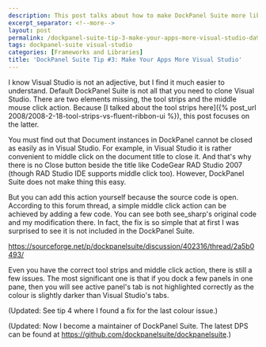 ```yaml
---
description: This post talks about how to make DockPanel Suite more like Visual Studio.
excerpt_separator: <!--more-->
layout: post
permalink: /dockpanel-suite-tip-3-make-your-apps-more-visual-studio-da921c4f92cb
tags: dockpanel-suite visual-studio
categories: [Frameworks and Libraries]
title: 'DockPanel Suite Tip #3: Make Your Apps More Visual Studio'
---
```

I know Visual Studio is not an adjective, but I find it much easier to understand. Default DockPanel Suite is not all that you need to clone Visual Studio. There are two elements missing, the tool strips and the middle mouse click action. Because [I talked about the tool strips here]({% post_url 2008/2008-2-18-tool-strips-vs-fluent-ribbon-ui %}), this post focuses on the latter.

You must find out that Document instances in DockPanel cannot be closed as easily as in Visual Studio. For example, in Visual Studio it is rather convenient to middle click on the document title to close it. And that's why there is no Close button beside the title like CodeGear RAD Studio 2007 (though RAD Studio IDE supports middle click too). However, DockPanel Suite does not make thing this easy.

But you can add this action yourself because the source code is open. According to this forum thread, a simple middle click action can be achieved by adding a few code. You can see both see_sharp's original code and my modification there. In fact, the fix is so simple that at first I was surprised to see it is not included in the DockPanel Suite.

https://sourceforge.net/p/dockpanelsuite/discussion/402316/thread/2a5b0493/

Even you have the correct tool strips and middle click action, there is still a few issues. The most significant one is that if you dock a few panels in one pane, then you will see active panel's tab is not highlighted correctly as the colour is slightly darker than Visual Studio's tabs.

(Updated: See tip 4 where I found a fix for the last colour issue.)

(Updated: Now I become a maintainer of DockPanel Suite. The latest DPS can be found at https://github.com/dockpanelsuite/dockpanelsuite.)
<!--more-->
